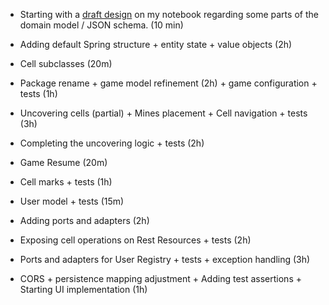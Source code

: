 - Starting with a [draft design](https://github.com/danilo-ambrosio/minesweeper/blob/master/assets/%5Bdraft%5Dinitial-model.jpg) on my notebook regarding some parts of the domain model / JSON schema. (10 min)

- Adding default Spring structure + entity state + value objects (2h)

- Cell subclasses (20m)

- Package rename + game model refinement (2h) + game configuration + tests (1h)

- Uncovering cells (partial) + Mines placement + Cell navigation + tests (3h) 

- Completing the uncovering logic + tests (2h)

- Game Resume (20m)

- Cell marks + tests (1h)

- User model + tests (15m)

- Adding ports and adapters (2h)

- Exposing cell operations on Rest Resources + tests (2h)

- Ports and adapters for User Registry + tests + exception handling (3h)

- CORS + persistence mapping adjustment + Adding test assertions + Starting UI implementation (1h)